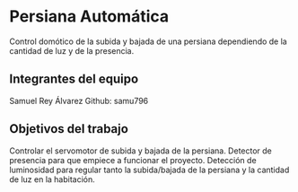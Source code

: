 # Persiana Automática

Control domótico de la subida y bajada de una persiana dependiendo de la cantidad de luz y de la presencia.

## Integrantes del equipo

Samuel Rey Álvarez
Github: samu796

## Objetivos del trabajo

Controlar el servomotor de subida y bajada de la persiana.
Detector de presencia para que empiece a funcionar el proyecto.
Detección de luminosidad para regular tanto la subida/bajada de la persiana y la cantidad de luz en la habitación.
